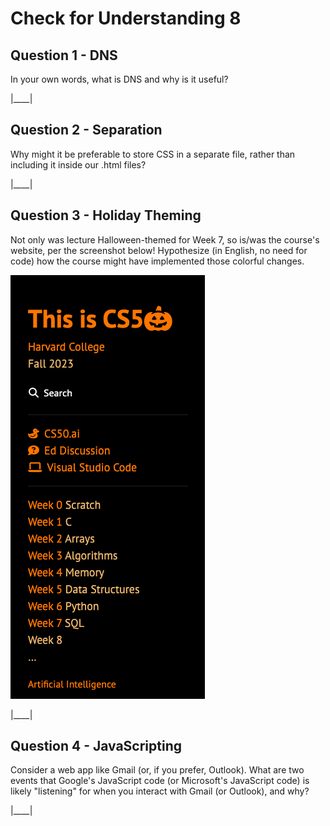 # Check for Understanding 8

## Question 1 - DNS

In your own words, what is DNS and why is it useful?

|____|

## Question 2 - Separation

Why might it be preferable to store CSS in a separate file, rather than including it inside our .html files?

|____|

## Question 3 - Holiday Theming

Not only was lecture Halloween-themed for Week 7, so is/was the course's website, per the screenshot below! Hypothesize (in English, no need for code) how the course might have implemented those colorful changes.


![halloween](check8_q3_1.png)

|____|

## Question 4 - JavaScripting

Consider a web app like Gmail (or, if you prefer, Outlook). What are two events that Google's JavaScript code (or Microsoft's JavaScript code) is likely "listening" for when you interact with Gmail (or Outlook), and why?

|____|